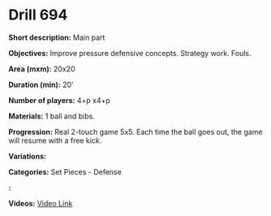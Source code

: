 # Drill 694

**Short description:**
Main part

**Objectives:**
Improve pressure defensive concepts. Strategy work. Fouls.

**Area (mxm):**
20x20

**Duration (min):**
20'

**Number of players:**
4+p x4+p

**Materials:**
1 ball and bibs.

**Progression:**
Real 2-touch game 5x5. Each time the ball goes out, the game will resume with a free kick.

**Variations:**


**Categories:**
Set Pieces - Defense

**:**


**Videos:**
[Video Link](https://www.youtube.com/embed/Fri4CdW9xMA)

